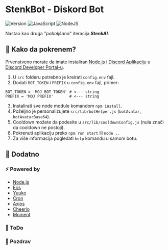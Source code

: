 # StenkBot - Diskord Bot

<!-- bedzevi -->
![Version](https://img.shields.io/badge/version-1.2.0-blue)
![JavaScript](https://img.shields.io/badge/javascript-%23323330.svg?logo=javascript&logoColor=%23F7DF1E)
![NodeJS](https://img.shields.io/badge/node.js-6DA55F?logo=node.js&logoColor=white)

Nastao kao druga "_poboljšana_" iteracija ***StenkAI***.

## 🤔 Kako da pokrenem?
Prvenstveno morate da imate instaliran [Node.js](https://nodejs.org/) i [Discord Aplikaciju](https://discord.com/developers/applications) u [Discord Developer Portal-u](https://discord.com/developers).

1. U `src` folderu potrebno je kreirati `config.env` fajl.
2. Dodati `BOT_TOKEN` i `PREFIX` u `config.env` fajl, primer:
```
BOT_TOKEN = 'MOJ BOT TOKEN' # <--- string
PREFIX = 'MOJ PREFIX'       # <--- string
```
3. Instalirati sve node module komandom `npm install`.
4. Poželjno je personalizujete `src/lib/botHelper.js` (`botAvatar`, `botAvatarBase64`).
5. Cooldown možete da podesite u `src/lib/cooldownConfig.js` (nula znači da cooldown ne postoji).
6. Pokrenuti aplikaciju preko `npm run start` ili `node .`.
7. Za više informacija pogledati `help` komandu u samom botu.

## 🧰 Dodatno

### ⚡ Powered by
- [Node.js](https://nodejs.org/)
- [Eris](https://www.npmjs.com/package/eris)
- [Yuuko](https://www.npmjs.com/package/yuuko)
- [Cron](https://www.npmjs.com/package/node-cron)
- [Axios](https://www.npmjs.com/package/axios)
- [Cheerio](https://www.npmjs.com/package/cheerio)
- [Moment](https://www.npmjs.com/package/moment)

### 📒 ToDo

### 👋 Pozdrav
